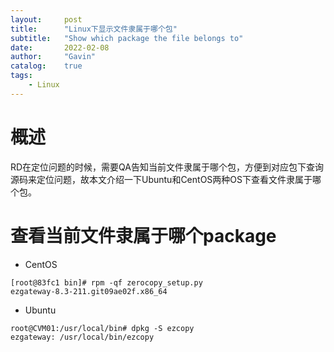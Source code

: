 ```yaml
---
layout:     post
title:      "Linux下显示文件隶属于哪个包"
subtitle:   "Show which package the file belongs to"
date:       2022-02-08
author:     "Gavin"
catalog:    true
tags:
    - Linux 
---
```



# 概述

RD在定位问题的时候，需要QA告知当前文件隶属于哪个包，方便到对应包下查询源码来定位问题，故本文介绍一下Ubuntu和CentOS两种OS下查看文件隶属于哪个包。


# 查看当前文件隶属于哪个package

* CentOS

```
[root@83fc1 bin]# rpm -qf zerocopy_setup.py 
ezgateway-8.3-211.git09ae02f.x86_64
```

* Ubuntu
```
root@CVM01:/usr/local/bin# dpkg -S ezcopy
ezgateway: /usr/local/bin/ezcopy
```

